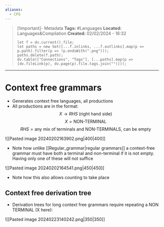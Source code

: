 ```yaml
---
aliases:
  - CFG
---
```

> [!important]- Metadata
> **Tags:** #Languages 
> **Located:** Languages&Compilation
> **Created:** 02/02/2024 - 16:32
> ```dataviewjs
> let f = dv.current().file;
> let paths = new Set([...f.inlinks, ...f.outlinks].map(p => p.path).filter(p => !p.endsWith(".png")));
> paths.delete(f.path);
> dv.table(["Connections", "Tags"], [...paths].map(p => [dv.fileLink(p), dv.page(p).file.tags.join("")]));
> ```

___
# Context free grammars
- Generates context free languages, all productions 
- All productions are in the format: 
$$X\to RHS \text{ (right hand side)}$$
$$X = \text{NON-TERMINAL }$$
$$RHS =\text{any mix of terminals and NON-TERMINALS, can be empty}$$


![[Pasted image 20240202163902.png|400|400]]

- Note how unlike [[Regular_grammar|regular grammars]] a context-free grammar must have both a terminal and non-terminal if it is not empty. Having only one of these will not suffice  

![[Pasted image 20240202164541.png|450|450]]

- Note how this also allows counting to take place 
## Context free derivation tree 



- Derivation trees for long context free grammars require repeating a NON TERMINAL (X here):

![[Pasted image 20240223140242.png|350|350]]